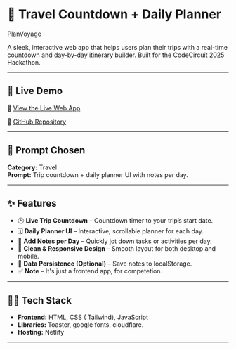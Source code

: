 # 🧭 Travel Countdown + Daily Planner

 PlanVoyage

A sleek, interactive web app that helps users plan their trips with a real-time countdown and day-by-day itinerary builder. Built for the CodeCircuit 2025 Hackathon.

---

## 🚀 Live Demo

🔗 [View the Live Web App]( https://plan-voyage.netlify.app/ )

📁 [GitHub Repository]( https://github.com/Shivam97D/PlanVoyage.git )

---

## 📌 Prompt Chosen

**Category:** Travel  
**Prompt:** Trip countdown + daily planner UI with notes per day.

---

## ✨ Features

- 🕒 **Live Trip Countdown** – Countdown timer to your trip’s start date.
- 🗓️ **Daily Planner UI** – Interactive, scrollable planner for each day.
- 📝 **Add Notes per Day** – Quickly jot down tasks or activities per day.
- 🎨 **Clean & Responsive Design** – Smooth layout for both desktop and mobile.
- 🔄 **Data Persistence (Optional)** – Save notes to localStorage.
- ✅ **Note** – It's just a frontend app, for competetion.

---

## 🧑‍💻 Tech Stack

- **Frontend:** HTML, CSS ( Tailwind), JavaScript
- **Libraries:** Toaster, google fonts, cloudflare.
- **Hosting:** Netlify

---

